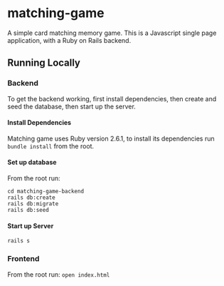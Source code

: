 # matching-game
  A simple card matching memory game. This is a  Javascript single page application, with a Ruby on Rails backend.

## Running Locally

### Backend
To get the backend working, first install dependencies, then create and seed the database, then start up the server.

#### Install Dependencies
Matching game uses Ruby version 2.6.1, to install its dependencies run `bundle install` from the root.

#### Set up database
From the root run:

```
cd matching-game-backend
rails db:create
rails db:migrate
rails db:seed
```

#### Start up Server

`rails s`

### Frontend
From the root run:
`open index.html`
